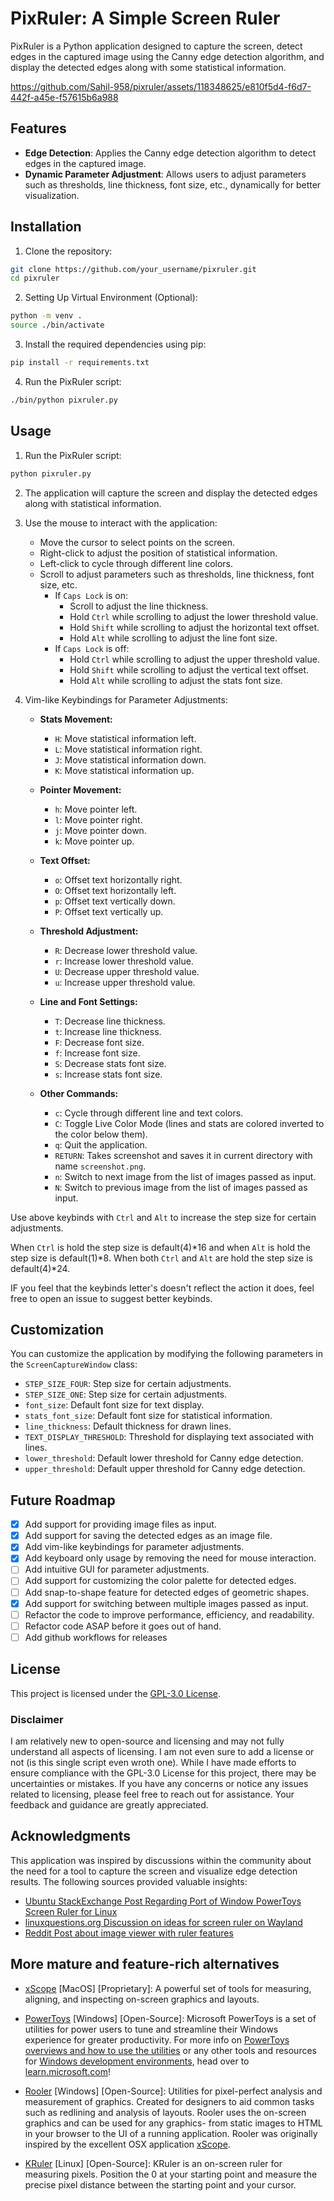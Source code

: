 # PixRuler: A Simple Screen Ruler 

PixRuler is a Python application designed to capture the screen, detect edges in the captured image using the Canny edge detection algorithm, and display the detected edges along with some statistical information.



https://github.com/Sahil-958/pixruler/assets/118348625/e810f5d4-f6d7-442f-a45e-f57615b6a988



## Features

- **Edge Detection**: Applies the Canny edge detection algorithm to detect edges in the captured image.
- **Dynamic Parameter Adjustment**: Allows users to adjust parameters such as thresholds, line thickness, font size, etc., dynamically for better visualization.

## Installation

1. Clone the repository:

```bash
git clone https://github.com/your_username/pixruler.git
cd pixruler
```

2. Setting Up Virtual Environment (Optional):

```bash
python -m venv .
source ./bin/activate
```

3. Install the required dependencies using pip:

```bash
pip install -r requirements.txt
```

4. Run the PixRuler script:

```bash
./bin/python pixruler.py
```

## Usage

1. Run the PixRuler script:

```bash
python pixruler.py
```

2. The application will capture the screen and display the detected edges along with statistical information.

3. Use the mouse to interact with the application:
   - Move the cursor to select points on the screen.
   - Right-click to adjust the position of statistical information.
   - Left-click to cycle through different line colors.
   - Scroll to adjust parameters such as thresholds, line thickness, font size, etc.
      - If `Caps Lock` is on:
          - Scroll to adjust the line thickness.
          - Hold `Ctrl` while scrolling to adjust the lower threshold value. 
          - Hold `Shift` while scrolling to adjust the horizontal text offset.
          - Hold `Alt` while scrolling to adjust the line font size.
      - If `Caps Lock` is off:
          - Hold `Ctrl` while scrolling to adjust the upper threshold value. 
          - Hold `Shift` while scrolling to adjust the vertical text offset.
          - Hold `Alt` while scrolling to adjust the stats font size.


4. Vim-like Keybindings for Parameter Adjustments:

    - **Stats Movement:**
      - `H`: Move statistical information left.
      - `L`: Move statistical information right.
      - `J`: Move statistical information down.
      - `K`: Move statistical information up.

    - **Pointer Movement:**
      - `h`: Move pointer left.
      - `l`: Move pointer right.
      - `j`: Move pointer down.
      - `k`: Move pointer up.

    - **Text Offset:**
      - `o`: Offset text horizontally right.
      - `O`: Offset text horizontally left.
      - `p`: Offset text vertically down.
      - `P`: Offset text vertically up.

    - **Threshold Adjustment:**
      - `R`: Decrease lower threshold value.
      - `r`: Increase lower threshold value.
      - `U`: Decrease upper threshold value.
      - `u`: Increase upper threshold value.

    - **Line and Font Settings:**
      - `T`: Decrease line thickness.
      - `t`: Increase line thickness.
      - `F`: Decrease font size.
      - `f`: Increase font size.
      - `S`: Decrease stats font size.
      - `s`: Increase stats font size.

    - **Other Commands:**
      - `c`: Cycle through different line and text colors.
      - `C`: Toggle Live Color Mode (lines and stats are colored inverted to the
        color below them).
      - `q`: Quit the application.
      - `RETURN`: Takes screenshot and saves it in current directory with name `screenshot.png`.
      - `n`: Switch to next image from the list of images passed as input.
      - `N`: Switch to previous image from the list of images passed as input.

Use above keybinds with `Ctrl` and `Alt` to increase the step size for certain adjustments.

When `Ctrl` is hold the step size is default(4)*16 and when `Alt` is hold the step size is default(1)*8. When both `Ctrl` and `Alt` are hold the step size is default(4)*24.

IF you feel that the keybinds letter's doesn't reflect the action it does, feel free to open an issue to suggest better keybinds.

## Customization

You can customize the application by modifying the following parameters in the `ScreenCaptureWindow` class:

- `STEP_SIZE_FOUR`: Step size for certain adjustments.
- `STEP_SIZE_ONE`: Step size for certain adjustments.
- `font_size`: Default font size for text display.
- `stats_font_size`: Default font size for statistical information.
- `line_thickness`: Default thickness for drawn lines.
- `TEXT_DISPLAY_THRESHOLD`: Threshold for displaying text associated with lines.
- `lower_threshold`: Default lower threshold for Canny edge detection.
- `upper_threshold`: Default upper threshold for Canny edge detection.

## Future Roadmap

- [x] Add support for providing image files as input.
- [x] Add support for saving the detected edges as an image file.
- [x] Add vim-like keybindings for parameter adjustments.
- [x] Add keyboard only usage by removing the need for mouse interaction.
- [ ] Add intuitive GUI for parameter adjustments.
- [ ] Add support for customizing the color palette for detected edges.
- [ ] Add snap-to-shape feature for detected edges of geometric shapes.
- [x] Add support for switching between multiple images passed as input.
- [ ] Refactor the code to improve performance, efficiency, and readability.
- [ ] Refactor code ASAP before it goes out of hand.
- [ ] Add github workflows for releases

## License

This project is licensed under the [GPL-3.0 License](https://www.gnu.org/licenses/gpl-3.0.html).

### Disclaimer

I am relatively new to open-source and licensing and may not fully understand all aspects of licensing. I am not even sure to add a license or not (is this single script even wroth one). While I have made efforts to ensure compliance with the GPL-3.0 License for this project, there may be uncertainties or mistakes. If you have any concerns or notice any issues related to licensing, please feel free to reach out for assistance. Your feedback and guidance are greatly appreciated.

## Acknowledgments

This application was inspired by discussions within the community about the need for a tool to capture the screen and visualize edge detection results. The following sources provided valuable insights:

- [Ubuntu StackExchange Post Regarding Port of Window PowerToys Screen Ruler for Linux](https://askubuntu.com/questions/1435406/intelligent-screen-ruler-for-linux-with-image-edge-detection-alternatiave-for-m)  
- [linuxquestions.org Discussion on ideas for screen ruler on Wayland](https://www.linuxquestions.org/questions/programming-9/ideas-for-screen-ruler-on-wayland-4175704648) 
- [Reddit Post about image viewer with ruler features](https://www.reddit.com/r/software/comments/63ledv/image_viewer_with_ruler_features/) 

## More mature and feature-rich alternatives 

- [xScope](https://xscopeapp.com/) [MacOS] [Proprietary]: A powerful set of tools for measuring, aligning, and inspecting on-screen graphics and layouts.

- [PowerToys](https://github.com/microsoft/PowerToys) [Windows] [Open-Source]: Microsoft PowerToys is a set of utilities for power users to tune and streamline their Windows experience for greater productivity. For more info on [PowerToys overviews and how to use the utilities](https://aka.ms/powertyos-docs) or any other tools and resources for [Windows development environments](https://learn.microsoft.com/windows/dev-environment/overview), head over to [learn.microsoft.com](https://aka.ms/powertoys-docs)!

- [Rooler](https://github.com/peteblois/rooler) [Windows] [Open-Source]: Utilities for pixel-perfect analysis and measurement of graphics. Created for designers to aid common tasks such as redlining and analysis of layouts. Rooler uses the on-screen graphics and can be used for any graphics- from static images to HTML in your browser to the UI of a running application. Rooler was originally inspired by the excellent OSX application [xScope](http://xscopeapp.com/).
    
- [KRuler](https://apps.kde.org/kruler) [Linux] [Open-Source]: KRuler is an on-screen ruler for measuring pixels. Position the 0 at your starting point and measure the precise pixel distance between the starting point and your cursor.

